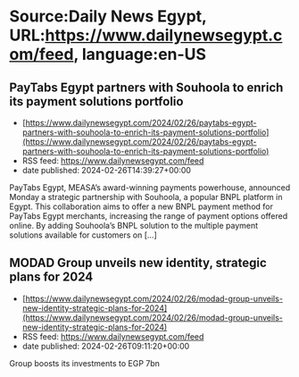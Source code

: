 # Source:Daily News Egypt, URL:https://www.dailynewsegypt.com/feed, language:en-US

## PayTabs Egypt partners with Souhoola to enrich its payment solutions portfolio
 - [https://www.dailynewsegypt.com/2024/02/26/paytabs-egypt-partners-with-souhoola-to-enrich-its-payment-solutions-portfolio](https://www.dailynewsegypt.com/2024/02/26/paytabs-egypt-partners-with-souhoola-to-enrich-its-payment-solutions-portfolio)
 - RSS feed: https://www.dailynewsegypt.com/feed
 - date published: 2024-02-26T14:39:27+00:00

PayTabs Egypt, MEASA’s award-winning payments powerhouse, announced Monday a strategic partnership with Souhoola, a popular BNPL platform in Egypt. This collaboration aims to offer a new BNPL payment method for PayTabs Egypt merchants, increasing the range of payment options offered online. By adding Souhoola&#8217;s BNPL solution to the multiple payment solutions available for customers on [&#8230;]

## MODAD Group unveils new identity, strategic plans for 2024
 - [https://www.dailynewsegypt.com/2024/02/26/modad-group-unveils-new-identity-strategic-plans-for-2024](https://www.dailynewsegypt.com/2024/02/26/modad-group-unveils-new-identity-strategic-plans-for-2024)
 - RSS feed: https://www.dailynewsegypt.com/feed
 - date published: 2024-02-26T09:11:20+00:00

Group boosts its investments to EGP 7bn

